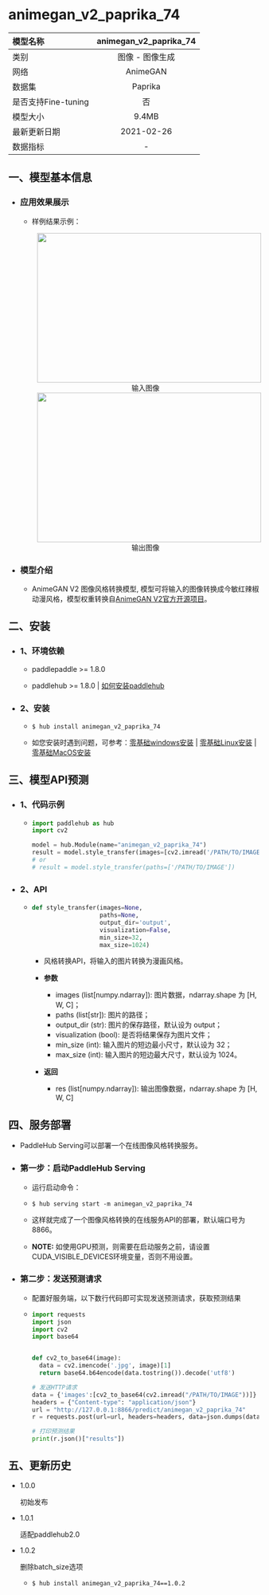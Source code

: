 # animegan_v2_paprika_74

|模型名称|animegan_v2_paprika_74|
| :--- | :---: |
|类别|图像 - 图像生成|
|网络|AnimeGAN|
|数据集|Paprika|
|是否支持Fine-tuning|否|
|模型大小|9.4MB|
|最新更新日期|2021-02-26|
|数据指标|-|


## 一、模型基本信息

- ### 应用效果展示
  - 样例结果示例：
    <p align="center">
    <img src="https://ai-studio-static-online.cdn.bcebos.com/bd002c4bb6a7427daf26988770bb18648b7d8d2bfd6746bfb9a429db4867727f"  width = "450" height = "300" hspace='10'/>
    <br />
    输入图像
    <br />
    <img src="https://ai-studio-static-online.cdn.bcebos.com/6574669d87b24bab9627c6e33896528b4a0bf5af1cd84ca29655d68719f2d551"  width = "450" height = "300" hspace='10'/>
    <br />
    输出图像
     <br />
    </p>


- ### 模型介绍

  - AnimeGAN V2 图像风格转换模型, 模型可将输入的图像转换成今敏红辣椒动漫风格，模型权重转换自[AnimeGAN V2官方开源项目](https://github.com/TachibanaYoshino/AnimeGANv2)。


## 二、安装

- ### 1、环境依赖  

  - paddlepaddle >= 1.8.0  

  - paddlehub >= 1.8.0  | [如何安装paddlehub](../../../../docs/docs_ch/get_start/installation.rst)

- ### 2、安装

  - ```shell
    $ hub install animegan_v2_paprika_74
    ```
  - 如您安装时遇到问题，可参考：[零基础windows安装](../../../../docs/docs_ch/get_start/windows_quickstart.md)
 | [零基础Linux安装](../../../../docs/docs_ch/get_start/linux_quickstart.md) | [零基础MacOS安装](../../../../docs/docs_ch/get_start/mac_quickstart.md)

## 三、模型API预测

- ### 1、代码示例

  - ```python
    import paddlehub as hub
    import cv2

    model = hub.Module(name="animegan_v2_paprika_74")
    result = model.style_transfer(images=[cv2.imread('/PATH/TO/IMAGE')])
    # or
    # result = model.style_transfer(paths=['/PATH/TO/IMAGE'])
    ```

- ### 2、API

  - ```python
    def style_transfer(images=None,
                       paths=None,
                       output_dir='output',
                       visualization=False,
                       min_size=32,
                       max_size=1024)
    ```

    - 风格转换API，将输入的图片转换为漫画风格。

    - **参数**

      - images (list\[numpy.ndarray\]): 图片数据，ndarray.shape 为 \[H, W, C\]；<br/>
      - paths (list\[str\]): 图片的路径；<br/>
      - output\_dir (str): 图片的保存路径，默认设为 output；<br/>
      - visualization (bool): 是否将结果保存为图片文件；<br/>
      - min\_size (int): 输入图片的短边最小尺寸，默认设为 32；<br/>
      - max\_size (int): 输入图片的短边最大尺寸，默认设为 1024。

    - **返回**
      - res (list\[numpy.ndarray\]): 输出图像数据，ndarray.shape 为 \[H, W, C\]


## 四、服务部署

- PaddleHub Serving可以部署一个在线图像风格转换服务。

- ### 第一步：启动PaddleHub Serving

  - 运行启动命令：
  - ```shell
    $ hub serving start -m animegan_v2_paprika_74
    ```

  - 这样就完成了一个图像风格转换的在线服务API的部署，默认端口号为8866。

  - **NOTE:** 如使用GPU预测，则需要在启动服务之前，请设置CUDA\_VISIBLE\_DEVICES环境变量，否则不用设置。

- ### 第二步：发送预测请求

  - 配置好服务端，以下数行代码即可实现发送预测请求，获取预测结果

  - ```python
    import requests
    import json
    import cv2
    import base64


    def cv2_to_base64(image):
      data = cv2.imencode('.jpg', image)[1]
      return base64.b64encode(data.tostring()).decode('utf8')

    # 发送HTTP请求
    data = {'images':[cv2_to_base64(cv2.imread("/PATH/TO/IMAGE"))]}
    headers = {"Content-type": "application/json"}
    url = "http://127.0.0.1:8866/predict/animegan_v2_paprika_74"
    r = requests.post(url=url, headers=headers, data=json.dumps(data))

    # 打印预测结果
    print(r.json()["results"])
    ```


## 五、更新历史

* 1.0.0

  初始发布

* 1.0.1

  适配paddlehub2.0

* 1.0.2

  删除batch_size选项

  - ```shell
    $ hub install animegan_v2_paprika_74==1.0.2
    ```
